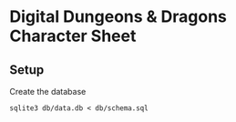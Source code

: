 # Digital Dungeons & Dragons Character Sheet


## Setup

Create the database 
```
sqlite3 db/data.db < db/schema.sql
```
